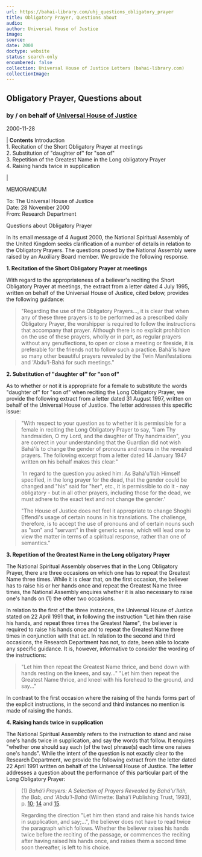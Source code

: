 ```yaml
---
url: https://bahai-library.com/uhj_questions_obligatory_prayer
title: Obligatory Prayer, Questions about
audio: 
author: Universal House of Justice
image: 
source: 
date: 2000
doctype: website
status: search-only
encumbered: false
collection: Universal House of Justice Letters (bahai-library.com)
collectionImage: 
---
```



## Obligatory Prayer, Questions about

### by / on behalf of [Universal House of Justice](https://bahai-library.com/author/Universal+House+of+Justice)

2000-11-28


| **Contents**
Introduction  
1\. Recitation of the Short Obligatory Prayer at meetings  
2\. Substitution of "daughter of" for "son of"  
3\. Repetition of the Greatest Name in the Long obligatory Prayer  
4\. Raising hands twice in supplication

 |

MEMORANDUM  
  
To: The Universal House of Justice  
Date: 28 November 2000  
From: Research Department  
  
Questions about Obligatory Prayer  
  
In its email message of 4 August 2000, the National Spiritual Assembly of the United Kingdom seeks clarification of a number of details in relation to the Obligatory Prayers. The questions posed by the National Assembly were raised by an Auxiliary Board member. We provide the following response.  
  
**1\. Recitation of the Short Obligatory Prayer at meetings**
  
With regard to the appropriateness of a believer's reciting the Short Obligatory Prayer at meetings, the extract from a letter dated 4 July 1995, written on behalf of the Universal House of Justice, cited below, provides the following guidance:

> "Regarding the use of the Obligatory Prayers..., it is clear that when any of these three prayers is to be performed as a prescribed daily Obligatory Prayer, the worshipper is required to follow the instructions that accompany that prayer. Although there is no explicit prohibition on the use of these prayers, wholly or in part, as regular prayers without any genuflections, to open or close a meeting or fireside, it is preferable for the friends not to follow such a practice. Bahá'ís have so many other beautiful prayers revealed by the Twin Manifestations and 'Abdu'l-Bahá for such meetings."

  
**2\. Substitution of "daughter of" for "son of"**
  
As to whether or not it is appropriate for a female to substitute the words "daughter of" for "son of" when reciting the Long Obligatory Prayer, we provide the following extract from a letter dated 31 August 1997, written on behalf of the Universal House of Justice. The letter addresses this specific issue:

> "With respect to your question as to whether it is permissible for a female in reciting the Long Obligatory Prayer to say, "I am Thy handmaiden, O my Lord, and the daughter of Thy handmaiden", you are correct in your understanding that the Guardian did not wish Bahá'ís to change the gender of pronouns and nouns in the revealed prayers. The following excerpt from a letter dated 14 January 1947 written on his behalf makes this clear:"  
>   
> 'In regard to the question you asked him: As Bahá'u'lláh Himself specified, in the long prayer for the dead, that the gender could be changed and "his" said for "her", etc., it is permissible to do it - nay obligatory - but in all other prayers, including those for the dead, we must adhere to the exact text and not change the gender.'  
>   
> "The House of Justice does not feel it appropriate to change Shoghi Effendi's usage of certain nouns in his translations. The challenge, therefore, is to accept the use of pronouns and of certain nouns such as "son" and "servant" in their generic sense, which will lead one to view the matter in terms of a spiritual response, rather than one of semantics."  

**3\. Repetition of the Greatest Name in the Long obligatory Prayer**
  
The National Spiritual Assembly observes that in the Long Obligatory Prayer, there are three occasions on which one has to repeat the Greatest Name three times. While it is clear that, on the first occasion, the believer has to raise his or her hands once and repeat the Greatest Name three times, the National Assembly enquires whether it is also necessary to raise one's hands on (1) the other two occasions.  
  
In relation to the first of the three instances, the Universal House of Justice stated on 22 April 1991 that, in following the instruction "Let him then raise his hands, and repeat three times the Greatest Name", the believer is required to raise his hands once and to repeat the Greatest Name three times in conjunction with that act. In relation to the second and third occasions, the Research Department has not, to date, been able to locate any specific guidance. It is, however, informative to consider the wording of the instructions:

> "Let him then repeat the Greatest Name thrice, and bend down with hands resting on the knees, and say..." "Let him then repeat the Greatest Name thrice, and kneel with his forehead to the ground, and say..."

  
In contrast to the first occasion where the raising of the hands forms part of the explicit instructions, in the second and third instances no mention is made of raising the hands.  
  
**4\. Raising hands twice in supplication**
  
The National Spiritual Assembly refers to the instruction to stand and raise one's hands twice in supplication, and say the words that follow. It enquires "whether one should say each (of the two) phrase(s) each time one raises one's hands". While the intent of the question is not exactly clear to the Research Department, we provide the following extract from the letter dated 22 April 1991 written on behalf of the Universal House of Justice. The letter addresses a question about the performance of this particular part of the Long Obligatory Prayer:

> (1) _Bahá'í Prayers: A Selection of Prayers Revealed by Bahá'u'lláh, the Bab, and 'Abdu'l-Bahá_ (Wilmette: Bahá'í Publishing Trust, 1993), p. [10](http://bahai-library.com/compilations/prayers/bp.html#10); [14](http://bahai-library.com/compilations/prayers/bp.html#14) and [15](http://bahai-library.com/compilations/prayers/bp.html#15).  
>   
> Regarding the direction "Let him then stand and raise his hands twice in supplication, and say;...", the believer does not have to read twice the paragraph which follows. Whether the believer raises his hands twice before the reciting of the passage, or commences the reciting after having raised his hands once, and raises them a second time soon thereafter, is left to his choice.